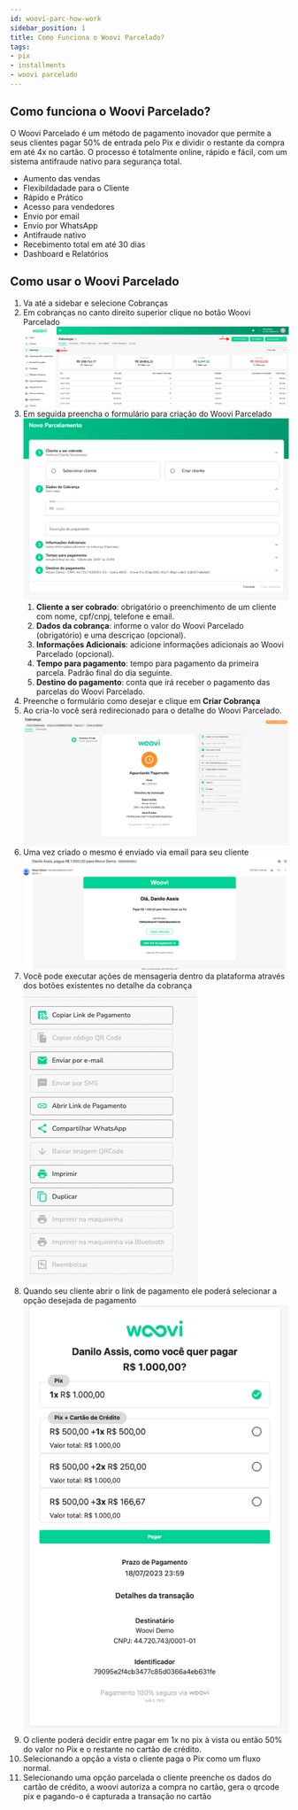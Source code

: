 ```yaml
---
id: woovi-parc-how-work
sidebar_position: 1
title: Como Funciona o Woovi Parcelado?
tags:
- pix
- installments
- woovi parcelado
---
```


## Como funciona o Woovi Parcelado?
O Woovi Parcelado é um método de pagamento inovador que permite a seus clientes pagar 50% de entrada pelo Pix e dividir o restante da compra em até 4x no cartão. O processo é totalmente online, rápido e fácil, com um sistema antifraude nativo para segurança total.

- Aumento das vendas
- Flexibildadade para o Cliente
- Rápido e Prático
- Acesso para vendedores
- Envio por email
- Envio por WhatsApp
- Antifraude nativo
- Recebimento total em até 30 dias
- Dashboard e Relatórios

## Como usar o Woovi Parcelado
1. Va até a sidebar e selecione Cobranças
2. Em cobranças no canto direito superior clique no botão Woovi Parcelado
   ![Steps acima exemplificados em uma imagem da plataforma](./assets/woovi-parc-how-work-1.png)
3. Em seguida preencha o formulário para criação do Woovi Parcelado
   ![Formulário de criação do Woovi Parcelado dentro da plataforma](./assets/woovi-parc-how-work-2.png)
    1. **Cliente a ser cobrado**: obrigatório o preenchimento de um cliente com nome, cpf/cnpj, telefone e email.
    2. **Dados da cobrança**: informe o valor do Woovi Parcelado (obrigatório) e uma descriçao (opcional).
    3. **Informações Adicionais**: adicione informações adicionais ao Woovi Parcelado (opcional).
    4. **Tempo para pagamento**: tempo para pagamento da primeira parcela. Padrão final do dia seguinte.
    5. **Destino do pagamento**: conta que irá receber o pagamento das parcelas do Woovi Parcelado.
4. Preenche o formulário como desejar e clique em **Criar Cobrança**
5. Ao cria-lo você será redirecionado para o detalhe do Woovi Parcelado.
   ![Detalhe do Woovi Parcelado dentro da plataforma](./assets/woovi-parc-how-work-3.png)
6. Uma vez criado o mesmo é enviado via email para seu cliente
   ![Email do Woovi Parcelado](./assets/woovi-parc-how-work-4.png)
7. Você pode executar ações de mensageria dentro da plataforma através dos botões existentes no detalhe da cobrança
   ![Botões do Woovi Parcelado](./assets/woovi-parc-how-work-5.png)
8. Quando seu cliente abrir o link de pagamento ele poderá selecionar a opção desejada de pagamento
   ![Link de pagamento do Woovi Parcelado](./assets/woovi-parc-how-work-6.png)
9. O cliente poderá decidir entre pagar em 1x no pix à vista ou então 50% do valor no Pix e o restante no cartão de crédito.
10. Selecionando a opção a vista o cliente paga o Pix como um fluxo normal.
11. Selecionando uma opção parcelada o cliente preenche os dados do cartão de crédito, a woovi autoriza a compra no cartão, gera o qrcode pix e pagando-o é capturada a transação no cartão